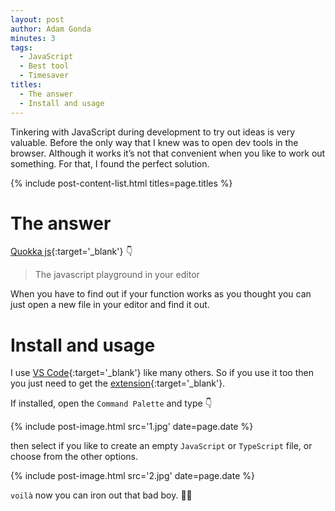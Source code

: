 ```yaml
---
layout: post
author: Adam Gonda
minutes: 3
tags:
  - JavaScript
  - Best tool
  - Timesaver
titles:
  - The answer
  - Install and usage
---
```


Tinkering with JavaScript during development to try out ideas is very valuable. Before the only way that I knew was to open dev tools in the browser. Although it works it’s not that convenient when you like to work out something. For that, I found the perfect solution.

{% include post-content-list.html titles=page.titles %}

# The answer

[Quokka js](https://quokkajs.com/){:target='_blank'} 👇

> The javascript playground in your editor

When you have to find out if your function works as you thought you can just open a new file in your editor and find it out.

# Install and usage

I use [VS Code](https://code.visualstudio.com/){:target='_blank'} like many others.
So if you use it too then you just need to get the [extension](https://marketplace.visualstudio.com/items?itemName=WallabyJs.quokka-vscode){:target='_blank'}.

If installed, open the `Command Palette` and type 👇

{% include post-image.html
  src='1.jpg'
  date=page.date
%}

then select if you like to create an empty `JavaScript` or `TypeScript` file, or choose from the other options.

{% include post-image.html
  src='2.jpg'
  date=page.date
%}

`voilà` now you can iron out that bad boy. ✌🏼
